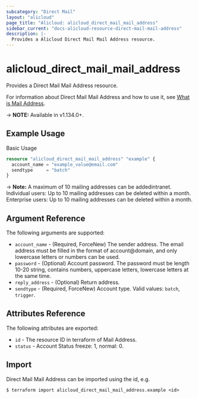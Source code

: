 ```yaml
---
subcategory: "Direct Mail"
layout: "alicloud"
page_title: "Alicloud: alicloud_direct_mail_mail_address"
sidebar_current: "docs-alicloud-resource-direct-mail-mail-address"
description: |-
  Provides a Alicloud Direct Mail Mail Address resource.
---
```


# alicloud\_direct\_mail\_mail\_address

Provides a Direct Mail Mail Address resource.

For information about Direct Mail Mail Address and how to use it, see [What is Mail Address](https://www.aliyun.com/product/directmail).

-> **NOTE:** Available in v1.134.0+.

## Example Usage

Basic Usage

```terraform
resource "alicloud_direct_mail_mail_address" "example" {
  account_name = "example_value@email.com"
  sendtype     = "batch"
}
```

-> **Note:**
A maximum of 10 mailing addresses can be addedintranet.
Individual users: Up to 10 mailing addresses can be deleted within a month.
Enterprise users: Up to 10 mailing addresses can be deleted within a month.

## Argument Reference

The following arguments are supported:

* `account_name` - (Required, ForceNew) The sender address. The email address must be filled in the format of account@domain, and only lowercase letters or numbers can be used.
* `password` - (Optional) Account password. The password must be length 10-20 string, contains numbers, uppercase letters, lowercase letters at the same time.
* `reply_address` - (Optional) Return address.
* `sendtype` - (Required, ForceNew) Account type. Valid values: `batch`, `trigger`.

## Attributes Reference

The following attributes are exported:

* `id` - The resource ID in terraform of Mail Address.
* `status` - Account Status freeze: 1, normal: 0.

## Import

Direct Mail Mail Address can be imported using the id, e.g.

```
$ terraform import alicloud_direct_mail_mail_address.example <id>
```